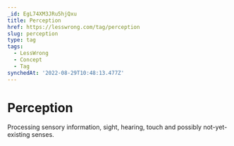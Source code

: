 ```yaml
---
_id: EgL74XM3JRu5hjQxu
title: Perception
href: https://lesswrong.com/tag/perception
slug: perception
type: tag
tags:
  - LessWrong
  - Concept
  - Tag
synchedAt: '2022-08-29T10:48:13.477Z'
---
```


# Perception

Processing sensory information, sight, hearing, touch and possibly not-yet-existing senses.
